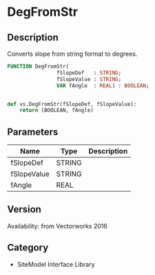 # DegFromStr

## Description
Converts slope from string format to degrees.

```pascal
FUNCTION DegFromStr(
				fSlopeDef   : STRING;
				fSlopeValue : STRING;
				VAR fAngle  : REAL) : BOOLEAN;
```

```python

def vs.DegFromStr(fSlopeDef, fSlopeValue):
    return (BOOLEAN, fAngle)
```

## Parameters
|Name|Type|Description|
|---|---|---|
|fSlopeDef|STRING||
|fSlopeValue|STRING||
|fAngle|REAL||

## Version
Availability: from Vectorworks 2016
## Category
* SiteModel Interface Library

